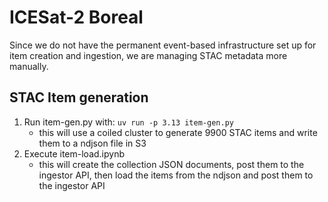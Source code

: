 # ICESat-2 Boreal

Since we do not have the permanent event-based infrastructure set up for item creation and ingestion, we are managing STAC metadata more manually.

## STAC Item generation

1. Run item-gen.py with: `uv run -p 3.13 item-gen.py`
    - this will use a coiled cluster to generate 9900 STAC items and write them to a ndjson file in S3
2. Execute item-load.ipynb
    - this will create the collection JSON documents, post them to the ingestor API, then load the items from the ndjson and post them to the ingestor API
